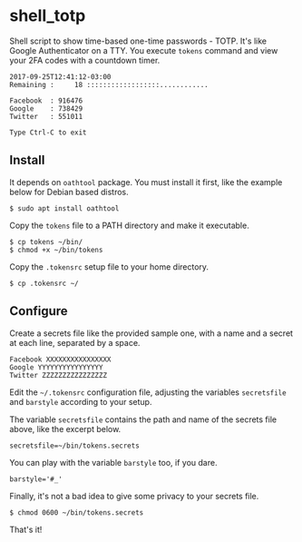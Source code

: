# shell_totp
Shell script to show time-based one-time passwords - TOTP. It's like Google Authenticator on a TTY. You execute `tokens` command and view your 2FA codes with a countdown timer.
```
2017-09-25T12:41:12-03:00
Remaining :     18 ::::::::::::::::::............

Facebook  : 916476
Google    : 738429
Twitter   : 551011

Type Ctrl-C to exit
```
## Install
It depends on `oathtool` package. You must install it first, like the example below for Debian based distros.
```
$ sudo apt install oathtool
```
Copy the `tokens` file to a PATH directory and make it executable.
```
$ cp tokens ~/bin/
$ chmod +x ~/bin/tokens
```
Copy the `.tokensrc` setup file to your home directory.
```
$ cp .tokensrc ~/
```
## Configure
Create a secrets file like the provided sample one, with a name and a secret at each line, separated by a space.
```
Facebook XXXXXXXXXXXXXXXX
Google YYYYYYYYYYYYYYYY
Twitter ZZZZZZZZZZZZZZZZ
```
Edit the `~/.tokensrc` configuration file, adjusting the variables `secretsfile` and `barstyle` according to your setup.

The variable `secretsfile` contains the path and name of the secrets file above, like the excerpt below.
```
secretsfile=~/bin/tokens.secrets
```
You can play with the variable `barstyle` too, if you dare.
```
barstyle='#_'
```
Finally, it's not a bad idea to give some privacy to your secrets file.
```
$ chmod 0600 ~/bin/tokens.secrets
```
That's it!
